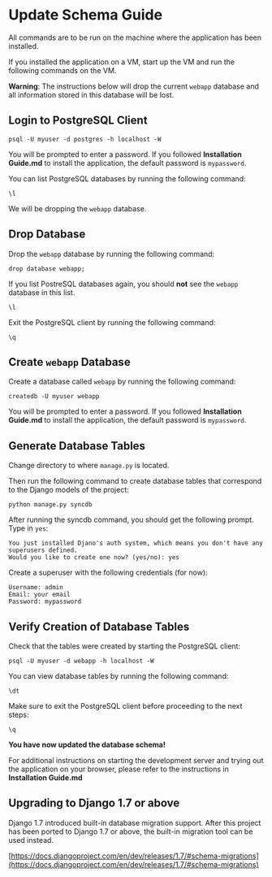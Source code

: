 # Update Schema Guide

All commands are to be run on the machine where the application has been installed.

If you installed the application on a VM, start up the VM and run the following commands on the VM.

**Warning**: The instructions below will drop the current `webapp` database and all information stored in this database will be lost.

## Login to PostgreSQL Client

    psql -U myuser -d postgres -h localhost -W

You will be prompted to enter a password. If you followed **Installation Guide.md** to install the application, the default password is `mypassword`.

You can list PostgreSQL databases by running the following command:

    \l

We will be dropping the `webapp` database.

## Drop Database

Drop the `webapp` database by running the following command:

    drop database webapp;

If you list PostreSQL databases again, you should **not** see the `webapp` database in this list.

    \l

Exit the PostgreSQL client by running the following command:

    \q

## Create `webapp` Database

Create a database called `webapp` by running the following command:

    createdb -U myuser webapp

You will be prompted to enter a password. If you followed **Installation Guide.md** to install the application, the default password is `mypassword`.

## Generate Database Tables

Change directory to where `manage.py` is located.

Then run the following command to create database tables that correspond to the Django models of the project:

    python manage.py syncdb

After running the syncdb command, you should get the following prompt. Type in `yes`:

    You just installed Djano's auth system, which means you don't have any superusers defined.
    Would you like to create one now? (yes/no): yes

Create a superuser with the following credentials (for now):

    Username: admin
    Email: your email
    Password: mypassword

## Verify Creation of Database Tables

Check that the tables were created by starting the PostgreSQL client:

    psql -U myuser -d webapp -h localhost -W

You can view database tables by running the following command:

    \dt

Make sure to exit the PostgreSQL client before proceeding to the next steps:

    \q

**You have now updated the database schema!**

For additional instructions on starting the development server and trying out the application on your browser, please refer to the instructions in **Installation Guide.md**

## Upgrading to Django 1.7 or above

Django 1.7 introduced built-in database migration support. After this project has been ported to Django 1.7 or above, the built-in migration tool can be used instead.

[https://docs.djangoproject.com/en/dev/releases/1.7/#schema-migrations](https://docs.djangoproject.com/en/dev/releases/1.7/#schema-migrations)
